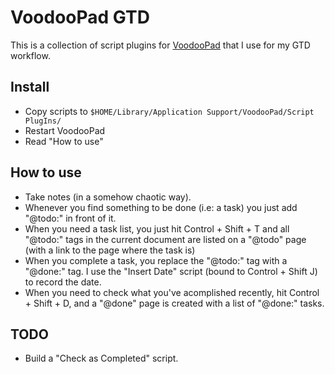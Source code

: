 # VoodooPad GTD

This is a collection of script plugins for [VoodooPad](http://www.flyingmeat.com/voodoopad/) that I use for my GTD workflow.

## Install
- Copy scripts to `$HOME/Library/Application Support/VoodooPad/Script PlugIns/`
- Restart VoodooPad
- Read "How to use"


## How to use
- Take notes (in a somehow chaotic way).
- Whenever you find something to be done (i.e: a task) you just add "@todo:" in front of it.
- When you need a task list, you just hit Control + Shift + T and all "@todo:" tags in the current document are listed on a "@todo" page (with a link to the page where the task is)
- When you complete a task, you replace the "@todo:" tag with a "@done:" tag. I use the "Insert Date" script (bound to Control + Shift J) to record the date.
- When you need to check what you've acomplished recently, hit Control + Shift + D, and a "@done" page is created with a list of "@done:" tasks.

## TODO
- Build a "Check as Completed" script.